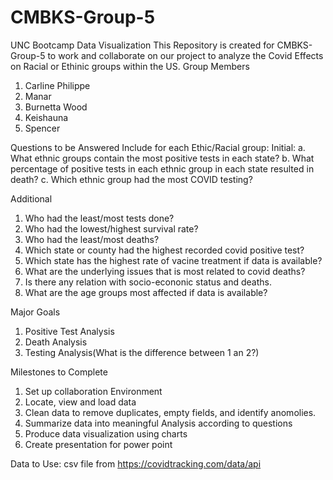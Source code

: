 # CMBKS-Group-5
UNC Bootcamp Data Visualization
This Repository is created for CMBKS-Group-5 to work and collaborate on our project to analyze the Covid Effects on Racial or Ethinic groups within the US.
Group Members
1. Carline Philippe
2. Manar
3. Burnetta Wood
4. Keishauna
5. Spencer

Questions to be Answered Include for each Ethic/Racial group:
Initial:
a.	What ethnic groups contain the most positive tests in each state?
b.	What percentage of positive tests in each ethnic group in each state resulted in death?
c.	Which ethnic group had the most COVID testing?


Additional
  1. Who had the least/most tests done?
  2. Who had the lowest/highest survival rate?
  3. Who had the least/most deaths?
  4. Which state or county had the highest recorded covid positive test?
  5. Which state has the highest rate of vacine treatment if data is available?
  6. What are the underlying issues that is most related to covid deaths?
  7. Is there any relation with socio-econonic status and deaths.
  8. What are the age groups most affected if data is available?

Major Goals
1. Positive Test Analysis
2. Death Analysis
3. Testing Analysis(What is the difference between 1 an 2?)

Milestones to Complete
1. Set up collaboration Environment
2. Locate, view and load data
3. Clean data to remove duplicates, empty fields, and identify anomolies.
4. Summarize data into meaningful Analysis according to questions
5. Produce data visualization using charts
6. Create presentation for power point

Data to Use:
csv file from https://covidtracking.com/data/api
